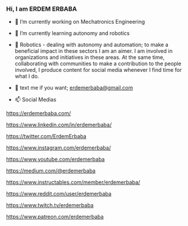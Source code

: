 ### Hi, I am ERDEM ERBABA


- 🔭 I’m currently working on Mechatronics Engineering
 
- 🌱 I’m currently learning autonomy and robotics
 
- 👯 Robotics - dealing with autonomy and automation; to make a beneficial impact in these sectors
I am an aimer. I am involved in organizations and initiatives in these areas.
At the same time, collaborating with communities to make a contribution to the people involved,
I produce content for social media whenever I find time for what I do.
 
- 💬 text me if you want; erdemerbaba@gmail.com
 
- 📫 Social Medias

https://erdemerbaba.com/

https://www.linkedin.com/in/erdemerbaba/

https://twitter.com/ErdemErbaba

https://www.instagram.com/erdemerbaba/

https://www.youtube.com/erdemerbaba

https://medium.com/@erdemerbaba

https://www.instructables.com/member/erdemerbaba/

https://www.reddit.com/user/erdemerbaba

https://www.twitch.tv/erdemerbaba

https://www.patreon.com/erdemerbaba
